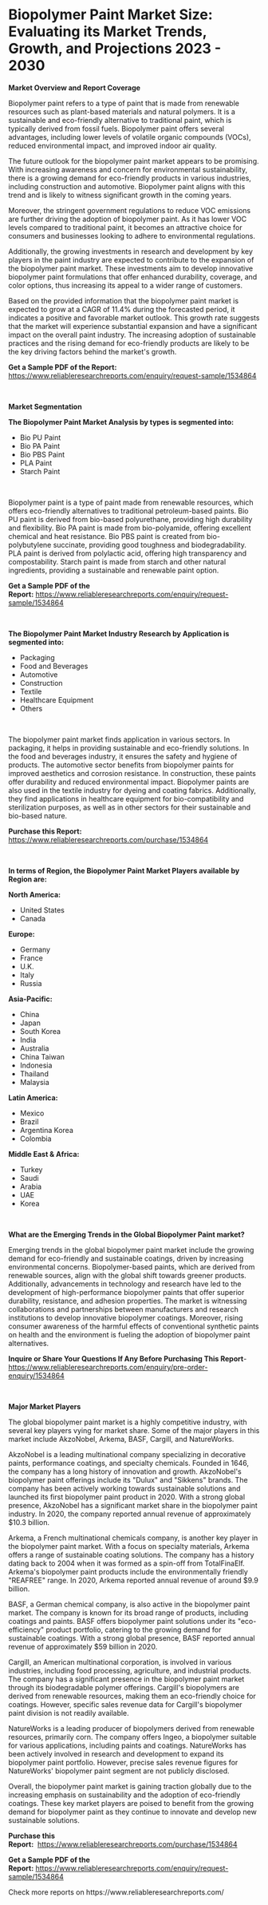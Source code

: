 <p><h1>Biopolymer Paint Market Size: Evaluating its Market Trends, Growth, and Projections 2023 - 2030</h1></p><p><strong>Market Overview and Report Coverage</strong></p>
<p><p>Biopolymer paint refers to a type of paint that is made from renewable resources such as plant-based materials and natural polymers. It is a sustainable and eco-friendly alternative to traditional paint, which is typically derived from fossil fuels. Biopolymer paint offers several advantages, including lower levels of volatile organic compounds (VOCs), reduced environmental impact, and improved indoor air quality.</p><p>The future outlook for the biopolymer paint market appears to be promising. With increasing awareness and concern for environmental sustainability, there is a growing demand for eco-friendly products in various industries, including construction and automotive. Biopolymer paint aligns with this trend and is likely to witness significant growth in the coming years.</p><p>Moreover, the stringent government regulations to reduce VOC emissions are further driving the adoption of biopolymer paint. As it has lower VOC levels compared to traditional paint, it becomes an attractive choice for consumers and businesses looking to adhere to environmental regulations.</p><p>Additionally, the growing investments in research and development by key players in the paint industry are expected to contribute to the expansion of the biopolymer paint market. These investments aim to develop innovative biopolymer paint formulations that offer enhanced durability, coverage, and color options, thus increasing its appeal to a wider range of customers.</p><p>Based on the provided information that the biopolymer paint market is expected to grow at a CAGR of 11.4% during the forecasted period, it indicates a positive and favorable market outlook. This growth rate suggests that the market will experience substantial expansion and have a significant impact on the overall paint industry. The increasing adoption of sustainable practices and the rising demand for eco-friendly products are likely to be the key driving factors behind the market's growth.</p></p>
<p><strong>Get a Sample PDF of the Report:</strong> <a href="https://www.reliableresearchreports.com/enquiry/request-sample/1534864">https://www.reliableresearchreports.com/enquiry/request-sample/1534864</a></p>
<p>&nbsp;</p>
<p><strong>Market Segmentation</strong></p>
<p><strong>The Biopolymer Paint Market Analysis by types is segmented into:</strong></p>
<p><ul><li>Bio PU Paint</li><li>Bio PA Paint</li><li>Bio PBS Paint</li><li>PLA Paint</li><li>Starch Paint</li></ul></p>
<p>&nbsp;</p>
<p><p>Biopolymer paint is a type of paint made from renewable resources, which offers eco-friendly alternatives to traditional petroleum-based paints. Bio PU paint is derived from bio-based polyurethane, providing high durability and flexibility. Bio PA paint is made from bio-polyamide, offering excellent chemical and heat resistance. Bio PBS paint is created from bio-polybutylene succinate, providing good toughness and biodegradability. PLA paint is derived from polylactic acid, offering high transparency and compostability. Starch paint is made from starch and other natural ingredients, providing a sustainable and renewable paint option.</p></p>
<p><strong>Get a Sample PDF of the Report:</strong>&nbsp;<a href="https://www.reliableresearchreports.com/enquiry/request-sample/1534864">https://www.reliableresearchreports.com/enquiry/request-sample/1534864</a></p>
<p>&nbsp;</p>
<p><strong>The Biopolymer Paint Market Industry Research by Application is segmented into:</strong></p>
<p><ul><li>Packaging</li><li>Food and Beverages</li><li>Automotive</li><li>Construction</li><li>Textile</li><li>Healthcare Equipment</li><li>Others</li></ul></p>
<p>&nbsp;</p>
<p><p>The biopolymer paint market finds application in various sectors. In packaging, it helps in providing sustainable and eco-friendly solutions. In the food and beverages industry, it ensures the safety and hygiene of products. The automotive sector benefits from biopolymer paints for improved aesthetics and corrosion resistance. In construction, these paints offer durability and reduced environmental impact. Biopolymer paints are also used in the textile industry for dyeing and coating fabrics. Additionally, they find applications in healthcare equipment for bio-compatibility and sterilization purposes, as well as in other sectors for their sustainable and bio-based nature.</p></p>
<p><strong>Purchase this Report:</strong>&nbsp; <a href="https://www.reliableresearchreports.com/purchase/1534864">https://www.reliableresearchreports.com/purchase/1534864</a></p>
<p>&nbsp;</p>
<p><strong>In terms of Region, the Biopolymer Paint Market Players available by Region are:</strong></p>
<p>
    <p> <strong> North America: </strong>
        <ul>
            <li>United States</li>
            <li>Canada</li>
        </ul>
        </p> 
    <p> <strong> Europe: </strong>
        <ul>
            <li>Germany</li>
            <li>France</li>
            <li>U.K.</li>
            <li>Italy</li>
            <li>Russia</li>
        </ul>
        </p> 
    <p> <strong> Asia-Pacific: </strong>
        <ul>
            <li>China</li>
            <li>Japan</li>
            <li>South Korea</li>
            <li>India</li>
            <li>Australia</li>
            <li>China Taiwan</li>
            <li>Indonesia</li>
            <li>Thailand</li>
            <li>Malaysia</li>
        </ul>
        </p> 
    <p> <strong> Latin America: </strong>
        <ul>
            <li>Mexico</li>
            <li>Brazil</li>
            <li>Argentina Korea</li>
            <li>Colombia</li>
        </ul>
        </p> 
    <p> <strong> Middle East & Africa: </strong>
        <ul>
            <li>Turkey</li>
            <li>Saudi</li>
            <li>Arabia</li>
            <li>UAE</li>
            <li>Korea</li>
        </ul>
    </p>
    </p>
<p>&nbsp;</p>
<p><strong>What are the Emerging Trends in the Global Biopolymer Paint market?</strong></p>
<p><p>Emerging trends in the global biopolymer paint market include the growing demand for eco-friendly and sustainable coatings, driven by increasing environmental concerns. Biopolymer-based paints, which are derived from renewable sources, align with the global shift towards greener products. Additionally, advancements in technology and research have led to the development of high-performance biopolymer paints that offer superior durability, resistance, and adhesion properties. The market is witnessing collaborations and partnerships between manufacturers and research institutions to develop innovative biopolymer coatings. Moreover, rising consumer awareness of the harmful effects of conventional synthetic paints on health and the environment is fueling the adoption of biopolymer paint alternatives.</p></p>
<p><strong>Inquire or Share Your Questions If Any Before Purchasing This Report</strong>- <a href="https://www.reliableresearchreports.com/enquiry/pre-order-enquiry/1534864">https://www.reliableresearchreports.com/enquiry/pre-order-enquiry/1534864</a></p>
<p>&nbsp;</p>
<p><strong>Major Market Players</strong></p>
<p><p>The global biopolymer paint market is a highly competitive industry, with several key players vying for market share. Some of the major players in this market include AkzoNobel, Arkema, BASF, Cargill, and NatureWorks.</p><p>AkzoNobel is a leading multinational company specializing in decorative paints, performance coatings, and specialty chemicals. Founded in 1646, the company has a long history of innovation and growth. AkzoNobel's biopolymer paint offerings include its "Dulux" and "Sikkens" brands. The company has been actively working towards sustainable solutions and launched its first biopolymer paint product in 2020. With a strong global presence, AkzoNobel has a significant market share in the biopolymer paint industry. In 2020, the company reported annual revenue of approximately $10.3 billion. </p><p>Arkema, a French multinational chemicals company, is another key player in the biopolymer paint market. With a focus on specialty materials, Arkema offers a range of sustainable coating solutions. The company has a history dating back to 2004 when it was formed as a spin-off from TotalFinaElf. Arkema's biopolymer paint products include the environmentally friendly "REAFREE" range. In 2020, Arkema reported annual revenue of around $9.9 billion.</p><p>BASF, a German chemical company, is also active in the biopolymer paint market. The company is known for its broad range of products, including coatings and paints. BASF offers biopolymer paint solutions under its "eco-efficiency" product portfolio, catering to the growing demand for sustainable coatings. With a strong global presence, BASF reported annual revenue of approximately $59 billion in 2020.</p><p>Cargill, an American multinational corporation, is involved in various industries, including food processing, agriculture, and industrial products. The company has a significant presence in the biopolymer paint market through its biodegradable polymer offerings. Cargill's biopolymers are derived from renewable resources, making them an eco-friendly choice for coatings. However, specific sales revenue data for Cargill's biopolymer paint division is not readily available.</p><p>NatureWorks is a leading producer of biopolymers derived from renewable resources, primarily corn. The company offers Ingeo, a biopolymer suitable for various applications, including paints and coatings. NatureWorks has been actively involved in research and development to expand its biopolymer paint portfolio. However, precise sales revenue figures for NatureWorks' biopolymer paint segment are not publicly disclosed.</p><p>Overall, the biopolymer paint market is gaining traction globally due to the increasing emphasis on sustainability and the adoption of eco-friendly coatings. These key market players are poised to benefit from the growing demand for biopolymer paint as they continue to innovate and develop new sustainable solutions.</p></p>
<p><strong>Purchase this Report:</strong>&nbsp;&nbsp;<a href="https://www.reliableresearchreports.com/purchase/1534864">https://www.reliableresearchreports.com/purchase/1534864</a></p>
<p></p>
<p><strong>Get a Sample PDF of the Report:</strong>&nbsp;<a href="https://www.reliableresearchreports.com/enquiry/request-sample/1534864">https://www.reliableresearchreports.com/enquiry/request-sample/1534864</a></p>
<p>Check more reports on https://www.reliableresearchreports.com/</p>